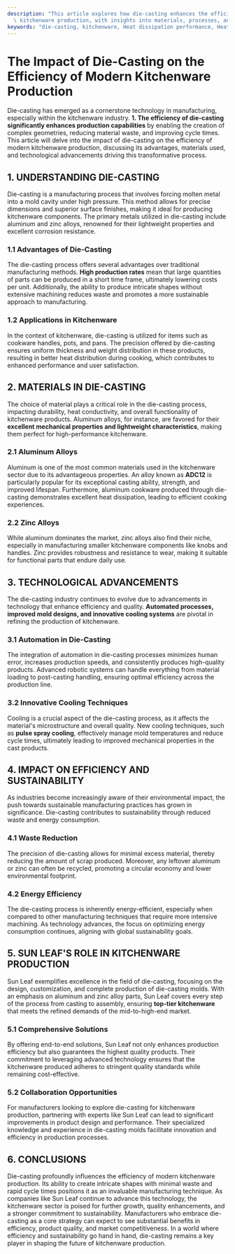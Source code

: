 ```yaml
---
description: "This article explores how die-casting enhances the efficiency and quality of modern\
  \ kitchenware production, with insights into materials, processes, and design innovations."
keywords: "die-casting, kitchenware, Heat dissipation performance, Heat dissipation fins"
---
```

# The Impact of Die-Casting on the Efficiency of Modern Kitchenware Production

Die-casting has emerged as a cornerstone technology in manufacturing, especially within the kitchenware industry. **1. The efficiency of die-casting significantly enhances production capabilities** by enabling the creation of complex geometries, reducing material waste, and improving cycle times. This article will delve into the impact of die-casting on the efficiency of modern kitchenware production, discussing its advantages, materials used, and technological advancements driving this transformative process.

## 1. UNDERSTANDING DIE-CASTING

Die-casting is a manufacturing process that involves forcing molten metal into a mold cavity under high pressure. This method allows for precise dimensions and superior surface finishes, making it ideal for producing kitchenware components. The primary metals utilized in die-casting include aluminum and zinc alloys, renowned for their lightweight properties and excellent corrosion resistance. 

### 1.1 Advantages of Die-Casting

The die-casting process offers several advantages over traditional manufacturing methods. **High production rates** mean that large quantities of parts can be produced in a short time frame, ultimately lowering costs per unit. Additionally, the ability to produce intricate shapes without extensive machining reduces waste and promotes a more sustainable approach to manufacturing.

### 1.2 Applications in Kitchenware

In the context of kitchenware, die-casting is utilized for items such as cookware handles, pots, and pans. The precision offered by die-casting ensures uniform thickness and weight distribution in these products, resulting in better heat distribution during cooking, which contributes to enhanced performance and user satisfaction.

## 2. MATERIALS IN DIE-CASTING

The choice of material plays a critical role in the die-casting process, impacting durability, heat conductivity, and overall functionality of kitchenware products. Aluminum alloys, for instance, are favored for their **excellent mechanical properties and lightweight characteristics**, making them perfect for high-performance kitchenware. 

### 2.1 Aluminum Alloys

Aluminum is one of the most common materials used in the kitchenware sector due to its advantageous properties. An alloy known as **ADC12** is particularly popular for its exceptional casting ability, strength, and improved lifespan. Furthermore, aluminum cookware produced through die-casting demonstrates excellent heat dissipation, leading to efficient cooking experiences.

### 2.2 Zinc Alloys

While aluminum dominates the market, zinc alloys also find their niche, especially in manufacturing smaller kitchenware components like knobs and handles. Zinc provides robustness and resistance to wear, making it suitable for functional parts that endure daily use.

## 3. TECHNOLOGICAL ADVANCEMENTS

The die-casting industry continues to evolve due to advancements in technology that enhance efficiency and quality. **Automated processes, improved mold designs, and innovative cooling systems** are pivotal in refining the production of kitchenware.

### 3.1 Automation in Die-Casting

The integration of automation in die-casting processes minimizes human error, increases production speeds, and consistently produces high-quality products. Advanced robotic systems can handle everything from material loading to post-casting handling, ensuring optimal efficiency across the production line.

### 3.2 Innovative Cooling Techniques

Cooling is a crucial aspect of the die-casting process, as it affects the material's microstructure and overall quality. New cooling techniques, such as **pulse spray cooling**, effectively manage mold temperatures and reduce cycle times, ultimately leading to improved mechanical properties in the cast products.

## 4. IMPACT ON EFFICIENCY AND SUSTAINABILITY

As industries become increasingly aware of their environmental impact, the push towards sustainable manufacturing practices has grown in significance. Die-casting contributes to sustainability through reduced waste and energy consumption.

### 4.1 Waste Reduction

The precision of die-casting allows for minimal excess material, thereby reducing the amount of scrap produced. Moreover, any leftover aluminum or zinc can often be recycled, promoting a circular economy and lower environmental footprint.

### 4.2 Energy Efficiency

The die-casting process is inherently energy-efficient, especially when compared to other manufacturing techniques that require more intensive machining. As technology advances, the focus on optimizing energy consumption continues, aligning with global sustainability goals.

## 5. SUN LEAF'S ROLE IN KITCHENWARE PRODUCTION

Sun Leaf exemplifies excellence in the field of die-casting, focusing on the design, customization, and complete production of die-casting molds. With an emphasis on aluminum and zinc alloy parts, Sun Leaf covers every step of the process from casting to assembly, ensuring **top-tier kitchenware** that meets the refined demands of the mid-to-high-end market.

### 5.1 Comprehensive Solutions

By offering end-to-end solutions, Sun Leaf not only enhances production efficiency but also guarantees the highest quality products. Their commitment to leveraging advanced technology ensures that the kitchenware produced adheres to stringent quality standards while remaining cost-effective.

### 5.2 Collaboration Opportunities

For manufacturers looking to explore die-casting for kitchenware production, partnering with experts like Sun Leaf can lead to significant improvements in product design and performance. Their specialized knowledge and experience in die-casting molds facilitate innovation and efficiency in production processes.

## 6. CONCLUSIONS

Die-casting profoundly influences the efficiency of modern kitchenware production. Its ability to create intricate shapes with minimal waste and rapid cycle times positions it as an invaluable manufacturing technique. As companies like Sun Leaf continue to advance this technology, the kitchenware sector is poised for further growth, quality enhancements, and a stronger commitment to sustainability. Manufacturers who embrace die-casting as a core strategy can expect to see substantial benefits in efficiency, product quality, and market competitiveness. In a world where efficiency and sustainability go hand in hand, die-casting remains a key player in shaping the future of kitchenware production.
